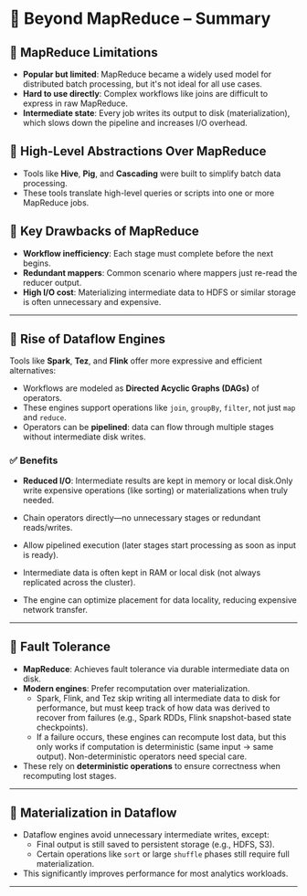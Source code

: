 
<!--
author: "Avinash Gurugubelli",
title: "Beyond MapReduce: Efficient Data Processing with Modern Engines",
description: "Summary of the limitations of MapReduce and the benefits of modern dataflow engines like Spark, Tez, and Flink for efficient data processing.",
tags: ["MapReduce", "Dataflow Engines", "Spark", "Tez", "Flink", "Big Data", "Distributed Systems", "Batch Processing"],
references: []
-->

# 📘 Beyond MapReduce – Summary

## 🔹 MapReduce Limitations

- **Popular but limited**: MapReduce became a widely used model for distributed batch processing, but it's not ideal for all use cases.
- **Hard to use directly**: Complex workflows like joins are difficult to express in raw MapReduce.
- **Intermediate state**: Every job writes its output to disk (materialization), which slows down the pipeline and increases I/O overhead.

## 🔹 High-Level Abstractions Over MapReduce

- Tools like **Hive**, **Pig**, and **Cascading** were built to simplify batch data processing.
- These tools translate high-level queries or scripts into one or more MapReduce jobs.

## 🔹 Key Drawbacks of MapReduce

- **Workflow inefficiency**: Each stage must complete before the next begins.
- **Redundant mappers**: Common scenario where mappers just re-read the reducer output.
- **High I/O cost**: Materializing intermediate data to HDFS or similar storage is often unnecessary and expensive.

---

## 🔹 Rise of Dataflow Engines

Tools like **Spark**, **Tez**, and **Flink** offer more expressive and efficient alternatives:

- Workflows are modeled as **Directed Acyclic Graphs (DAGs)** of operators.
- These engines support operations like `join`, `groupBy`, `filter`, not just `map` and `reduce`.
- Operators can be **pipelined**: data can flow through multiple stages without intermediate disk writes.

### ✅ Benefits

- **Reduced I/O**: Intermediate results are kept in memory or local disk.Only write expensive operations (like sorting) or materializations when truly needed.
- Chain operators directly—no unnecessary stages or redundant reads/writes.

- Allow pipelined execution (later stages start processing as soon as input is ready).

- Intermediate data is often kept in RAM or local disk (not always replicated across the cluster).

- The engine can optimize placement for data locality, reducing expensive network transfer.



---

## 🔹 Fault Tolerance

- **MapReduce**: Achieves fault tolerance via durable intermediate data on disk.
- **Modern engines**: Prefer recomputation over materialization.
  - Spark, Flink, and Tez skip writing all intermediate data to disk for performance, but must keep track of how data was derived to recover from failures (e.g., Spark RDDs, Flink snapshot-based state checkpoints).
  - If a failure occurs, these engines can recompute lost data, but this only works if computation is deterministic (same input → same output). Non-deterministic operators need special care.
- These rely on **deterministic operations** to ensure correctness when recomputing lost stages.

---

## 🔹 Materialization in Dataflow

- Dataflow engines avoid unnecessary intermediate writes, except:
  - Final output is still saved to persistent storage (e.g., HDFS, S3).
  - Certain operations like `sort` or large `shuffle` phases still require full materialization.
- This significantly improves performance for most analytics workloads.

---
